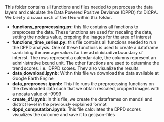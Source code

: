 This folder contains all functions and files needed to preprocess the data layers and calculate the Data Powered Positive Deviance (DPPD) for DiCRA. We briefly discuss each of the files within this folder.
- <b>functions_preprocessing.py:</b> this file contains all functions to preprocess the data. These functions are used for rescaling the data, setting the nodata value, cropping the images for the area of interest
- <b>functions_time_series.py:</b> this file contains all functions needed to run the DPPD analysis. One of these functions is used to create a dataframe containing the average values for the administrative boundary of interest. The rows represent a calendar date, the columns represent an administrative bound unit. The other functions are used to determine the trend scores, i.e., DPPD scores. They also visualize the results
- <b>data_download.ipynb:</b> Within this file we download the data available at Google Earth Engine
- <b>data_preprocess.ipynb:</b> This file runs the preprocessing functions on the downloaded data such that we obtain rescaled, cropped images with a nodata value of -9999
- <b>create_df.ipynb:</b> In this file, we create the dataframes on mandal and district level in the previously explained format 
- <b>dppd_computation.ipynb:</b> This file calculates the DPPD scores, visualizes the outcome and save it to geojson-files
